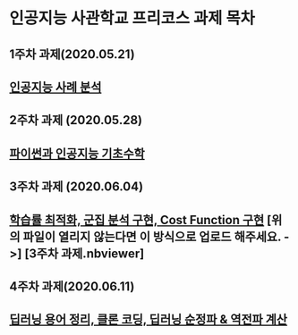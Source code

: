 인공지능 사관학교 프리코스 과제 목차
===================================

1주차 과제(2020.05.21)
----------------------
[인공지능 사례 분석](http://https://github.com/kim-jiha95/pre_course/blob/master/1%EC%A3%BC%EC%B0%A8.ipynb)
----------------------
2주차 과제 (2020.05.28)
------------------------
[파이썬과 인공지능 기초수학](http://https://github.com/kim-jiha95/pre_course/blob/master/2%E1%84%8C%E1%85%AE%E1%84%8E%E1%85%A1%E1%84%80%E1%85%AA%E1%84%8C%E1%85%A6_ipynb)
----------------------
3주차 과제 (2020.06.04)
-----------------------
[학습률 최적화, 군집 분석 구현, Cost Function 구현](http://https://github.com/kim-jiha95/pre_course/blob/master/3%EC%A3%BC%EC%B0%A8_%EA%B3%BC%EC%A0%9C.ipynb)
[위의 파일이 열리지 않는다면 이 방식으로 업로드 해주세요. ->] [3주차 과제.nbviewer]
-----------------------
4주차 과제(2020.06.11)
----------------------
[딥러닝 용어 정리, 클론 코딩, 딥러닝 순정파 & 역전파 계산](http://https://github.com/kim-jiha95/pre_course/blob/master/4%EC%A3%BC%EC%B0%A8_%EA%B3%BC%EC%A0%9C_ipynb)
---------------------
